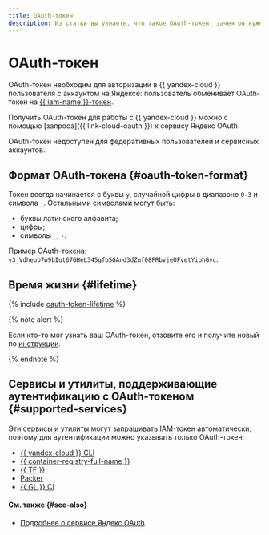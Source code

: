 ```yaml
---
title: OAuth-токен
description: Из статьи вы узнаете, что такое OAuth-токен, зачем он нужен, какие у него формат и время жизни, а также какие сервисы поддерживают этот способ аутентификации.
---
```


# OAuth-токен


OAuth-токен необходим для авторизации в {{ yandex-cloud }} пользователя с аккаунтом на Яндексе: пользователь обменивает OAuth-токен на [{{ iam-name }}-токен](iam-token.md).

Получить OAuth-токен для работы с {{ yandex-cloud }} можно с помощью [запроса]({{ link-cloud-oauth }}) к сервису Яндекс OAuth.

OAuth-токен недоступен для федеративных пользователей и сервисных аккаунтов.

## Формат OAuth-токена {#oauth-token-format}

Токен всегда начинается с буквы `y`, случайной цифры в диапазоне `0-3` и символа `_`. Остальными символами могут быть:

* буквы латинского алфавита;
* цифры;
* символы `_`, `-`.

Пример OAuth-токена: `y3_Vdheub7w9bIut67GHeL345gfb5GAnd3dZnf08FRbvjeUFvetYiohGvc`.

## Время жизни {#lifetime}

{% include [oauth-token-lifetime](../../../_includes/oauth-token-lifetime.md) %}

{% note alert %}

Если кто-то мог узнать ваш OAuth-токен, отзовите его и получите новый по [инструкции](../../operations/compromised-credentials.md#oauth-reissue).

{% endnote %}

## Сервисы и утилиты, поддерживающие аутентификацию с OAuth-токеном {#supported-services}

Эти сервисы и утилиты могут запрашивать IAM-токен автоматически, поэтому для аутентификации можно указывать только OAuth-токен:
* [{{ yandex-cloud }} CLI](../../../cli/quickstart.md#initialize)
* [{{ container-registry-full-name }}](../../../container-registry/operations/authentication.md#user)
* [{{ TF }}](../../../tutorials/infrastructure-management/terraform-quickstart.md)
* [Packer](../../../tutorials/infrastructure-management/packer-quickstart.md)
* [{{ GL }} CI](../../../tutorials/testing/ci-for-snapshots.md)

#### См. также {#see-also}

* [Подробнее о сервисе Яндекс OAuth](https://yandex.ru/dev/oauth/).

